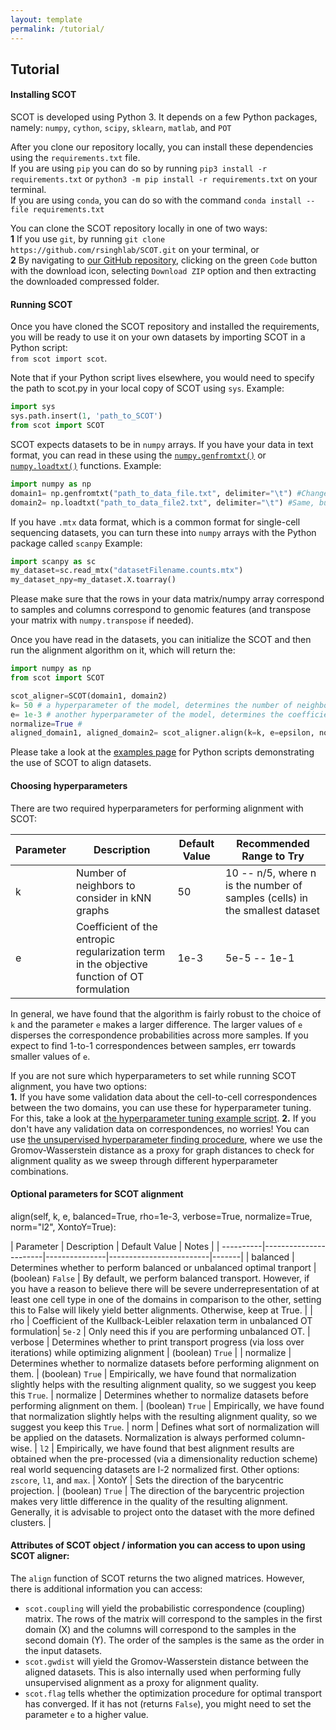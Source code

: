 ```yaml
---
layout: template
permalink: /tutorial/
---
```


## Tutorial

#### Installing SCOT
SCOT is developed using Python 3. It depends on a few Python packages, namely: `numpy`, `cython`, `scipy`, `sklearn`, `matlab`, and `POT` <br>

After you clone our repository locally, you can install these dependencies using the `requirements.txt` file.<br>
If you are using `pip`  you can do so by running `pip3 install -r requirements.txt` or `python3 -m pip install -r requirements.txt` on your terminal.<br>
If you are using `conda`, you can do so with the command `conda install --file requirements.txt` <br>

You can clone the SCOT repository locally in one of two ways:<br>
**1** If you use `git`, by running `git clone https://github.com/rsinghlab/SCOT.git` on your terminal, or <br>
**2** By navigating to [our GitHub repository](https://github.com/rsinghlab/SCOT), clicking on the green `Code` button with the download icon, selecting `Download ZIP` option and then extracting the downloaded compressed folder.  <br>
 
#### Running SCOT
Once you have cloned the SCOT repository and installed the requirements, you will be ready to use it on your own datasets by importing SCOT in a Python script:  
`from scot import scot`.  

Note that if your Python script lives elsewhere, you would need to specify the path to scot.py in your local copy of SCOT using `sys`. Example: <br>
```python
import sys
sys.path.insert(1, 'path_to_SCOT')
from scot import SCOT
```
SCOT expects datasets to be in `numpy` arrays. If you have your data in text format, you can read in these using the [`numpy.genfromtxt()`]() or [`numpy.loadtxt()`]() functions. Example:<br>
```python
import numpy as np 
domain1= np.genfromtxt("path_to_data_file.txt", delimiter="\t") #Change delimiter according to your text file
domain2= np.loadtxt("path_to_data_file2.txt", delimiter="\t") #Same, but with "loadtxt". genfromtxt gives a few more options when loading, e.g. dealing with missing values.
```

If you have `.mtx` data format, which is a common format for single-cell sequencing datasets, you can turn these into `numpy` arrays with the Python package called `scanpy` Example:<br>
```python
import scanpy as sc
my_dataset=sc.read_mtx("datasetFilename.counts.mtx")
my_dataset_npy=my_dataset.X.toarray()
```
Please make sure that the rows in your data matrix/numpy array correspond to samples and columns correspond to genomic features (and transpose your matrix with `numpy.transpose` if needed).<br>

Once you have read in the datasets, you can initialize the SCOT and then run the alignment algorithm on it, which will return the:
```python
import numpy as np
from scot import SCOT

scot_aligner=SCOT(domain1, domain2)
k= 50 # a hyperparameter of the model, determines the number of neighbors to be used in the kNN graph constructed for cells based on sequencing data correlations
e= 1e-3 # another hyperparameter of the model, determines the coefficient of the entropic regularization term
normalize=True #
aligned_domain1, aligned_domain2= scot_aligner.align(k=k, e=epsilon, normalize=normalize)
```
Please take a look at the [examples page](rsinghlab.github.io/SCOT/examples) for Python scripts demonstrating the use of SCOT to align datasets.

#### Choosing hyperparameters
There are two required hyperparameters for performing alignment with SCOT:

| Parameter |       Description     | Default Value | Recommended Range to Try|
| ----------|-----------------------|---------------|-------------------------|
|     k     | Number of neighbors to consider in kNN graphs | 50 | 10 -- n/5, where n is the number of samples (cells) in the smallest dataset |
|     e     | Coefficient of the entropic regularization term in the objective function of OT formulation | 1e-3 | 5e-5 -- 1e-1 |

In general, we have found that the algorithm is fairly robust to the choice of `k` and the parameter `e` makes a larger difference. The larger values of `e` disperses the correspondence probabilities across more samples. If you expect to find 1-to-1 correspondences between samples, err towards smaller values of `e`. 

If you are not sure which hyperparameters to set while running SCOT alignment, you have two options: <br>
**1.** If you have some validation data about the cell-to-cell correspondences between the two domains, you can use these for hyperparameter tuning. For this, take a look at [the hyperparameter tuning example script](https://github.com/rsinghlab/SCOT/blob/master/examples/hyperparameterTuning_example.py).
**2.** If you don't have any validation data on correspondences, no worries! You can use [the unsupervised hyperparameter finding procedure](), where we use the Gromov-Wasserstein distance as a proxy for graph distances to check for alignment quality as we sweep through different hyperparameter combinations. 

#### Optional parameters for SCOT alignment

align(self, k, e, balanced=True, rho=1e-3, verbose=True, normalize=True, norm="l2", XontoY=True):

| Parameter |       Description     | Default Value | Notes |
| ----------|-----------------------|---------------|-------------------------|-------|
| balanced  | Determines whether to perform balanced or unbalanced optimal tranport | (boolean) `False` | By default, we perform balanced transport. However, if you have a reason to believe there will be severe underrepresentation of at least one cell type in one of the domains in comparison to the other, setting this to False will likely yield better alignments. Otherwise, keep at True. | 
|    rho    | Coefficient of the Kullback-Leibler relaxation term in unbalanced OT formulation| `5e-2` | Only need this if you are performing unbalanced OT. 
|  verbose  | Determines whether to print transport progress (via loss over iterations) while optimizing alignment | (boolean) `True` | 
| normalize | Determines whether to normalize datasets before performing alignment on them. | (boolean) `True` | Empirically, we have found that normalization slightly helps with the resulting alignment quality, so we suggest you keep this `True`.
| normalize | Determines whether to normalize datasets before performing alignment on them. | (boolean) `True` | Empirically, we have found that normalization slightly helps with the resulting alignment quality, so we suggest you keep this `True`.
|    norm   | Defines what sort of normalization will be applied on the datasets. Normalization is always performed column-wise. | `l2` | Empirically, we have found that best alignment results are obtained when the pre-processed (via a dimensionality reduction scheme) real world sequencing datasets are l-2 normalized first. Other options: `zscore`, `l1`, and `max`. 
|  XontoY   | Sets the direction of the barycentric projection. | (boolean) `True` | The direction of the barycentric projection makes very little difference in the quality of the resulting alignment. Generally, it is advisable to project onto the dataset with the more defined clusters. |


#### Attributes of SCOT object / information you can access to upon using SCOT aligner:
The `align` function of SCOT returns the two aligned matrices. However, there is additional information you can access:<br> 
- `scot.coupling` will yield the probabilistic correspondence (coupling) matrix. The rows of the matrix will correspond to the samples in the first domain (X) and the columns will correspond to the samples in the second domain (Y). The order of the samples is the same as the order in the input datasets.
- `scot.gwdist` will yield the Gromov-Wasserstein distance between the aligned datasets. This is also internally used when performing fully unsupervised alignment as a proxy for alignment quality.
- `scot.flag` tells whether the optimization procedure for optimal transport has converged. If it has not (returns `False`), you might need to set the parameter `e` to a higher value. 



<!-- 
        self.X=domain1
        self.y=domain2
 -->
<!--         self.p= None #empirical probability distribution for domain 1 (X)
        self.q= None #empirical probability distribution for domain 2 (y)

        self.Xgraph=None #kNN graph of domain 1 (X)
        self.ygraphh=None #kNN graph of domain 2 (y)
        self.Cx=None #intra-domain graph distances for domain 1 (X)
        self.Cy=None #intra-domain graph distances for domain 2 (y)

 -->

